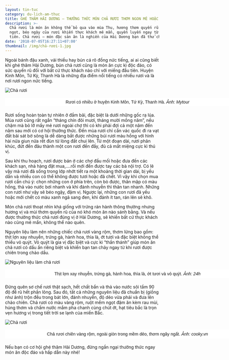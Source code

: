 ```yaml
---
layout: tin-tuc
category: du-lich-am-thuc
title: GHÉ THĂM HẢI DƯƠNG – THƯỞNG THỨC MÓN CHẢ RƯƠI THƠM NGON MÊ HOẶC
description: >-
  Chả rươi là món ăn không thể bỏ qua vào mùa Thu, hương thơm quyến rũ cùng vị
  ngọt, béo ngậy của rươi khiến thực khách mê mẩn, quyến luyến ngay từ miếng đầu
  tiên. Chả rươi – món đặc sản ăn là nghiền của Hải Dương bạn đã thử chưa?
date: '2018-07-05T16:27:11+07:00'
thumbnail: /img/chả-rươi-1.jpg
---
```

Ngoài bánh đậu xanh, vải thiều hay bún cá rô đồng nức tiếng, ai ai cũng biết khi ghé thăm Hải Dương, bún chả rươi cũng là món ăn cực kì độc đáo, có sức quyến rũ đối với bất cứ thực khách nào chỉ với miếng đầu tiên. Huyện Kinh Môn, Tứ Kỳ, Thanh Hà là những địa điểm nổi tiếng có nhiều rươi và là nơi rươi ngon nức tiếng.

![Chả rươi](/img/chả-rươi-2.jpg)

<p style="box-sizing: border-box; margin-top: 16px; margin-bottom: 20px; padding: 5px 20px; border: 1px dashed rgb(255, 255, 255); width: 800px; background: none 0px 0px repeat scroll rgb(255, 255, 255); text-align: center;"><span style="font-size:14px;"><span style="font-family:arial,helvetica,sans-serif;">Rươi c&oacute; nhiều ở huyện Kinh M&ocirc;n, Tứ Kỳ, Thanh H&agrave;. <em>Ảnh: Mytour</em></span></span></p>

Rươi sống hoàn toàn tự nhiên ở đầm bãi, đặc biệt là dưới  những gốc rạ lúa. Mùa rươi cũng rất ngắn “tháng chín đôi mươi, tháng mười mồng năm”, nếu chậm mà bỏ lỡ mấy mẻ rươi ngoài chợ thì có khi phải đợi cả một năm đến năm sau mới có cơ hội thưởng thức. Đến mùa rươi chỉ cần vác quốc đi ra vạt đất bãi sát bờ sông là dễ dàng bắt được những búi rươi màu hồng với hình hài nửa giun nửa rết đùn từ lòng đất chui lên. Từ một đoạn dài, rươi phân khúc, đứt đến đâu thành một con rươi đến đấy, đủ cả mắt miệng cực kì thú vị.

Sau khi thu hoạch, rươi được bán ở các chợ đầu mối hoặc đưa đến các khách sạn, nhà hàng đặt mua,....rồi mới đến được tay các bà nội trợ. Có lẽ vậy mà rươi đã sống trong lớp nhớt tiết ra một khoảng thời gian dài, bị yếu dần và nhiều con có thể không được tươi hoặc đã chết. Vì vậy khi chọn mua rươi cần chú ý: chọn những con ở phía trên, còn bò được, thân mập có màu hồng, thả vào nước bơi nhanh và khi đánh nhuyễn thì thân tan nhanh. Những con rươi như vậy sẽ béo ngậy, đậm vị. Ngược lại, những con rươi đã yếu hoặc mới chết có màu xanh ngả sang đen, khi đánh ít tan, rán lên sẽ khô.

Món chả rươi thoạt nhìn khá giống với trứng rán hành thông thường nhưng hương vị và mùi thơm quyến rũ của nó khó món ăn nào sánh bằng. Và nếu được thưởng thức chả rươi đúng vị ở Hải Dương, sẽ khiến bất cứ thực khách nào cũng mê mẩn, không thể nào quên.

Nguyên liệu làm nên những chiếc chả rươi vàng rộm, thơm lừng bao gồm: thịt lợn xay nhuyễn, trứng gà, hành hoa, thìa là, ớt tươi và đặc biệt không thể thiếu vỏ quýt. Vỏ quýt là gia vị đặc biệt và cực kì “thần thánh” giúp món ăn chả rươi có dấu ấn riêng biệt và khiến bạn tan chảy ngay từ khi rươi được chiên trong chảo dầu.

![Nguyên liệu làm chả rươi](/img/nguyên-liệu-chả-rươi.jpg)

<p style="box-sizing: border-box; margin-top: 16px; margin-bottom: 20px; padding: 5px 20px; border: 1px dashed rgb(255, 255, 255); width: 800px; background: none 0px 0px repeat scroll rgb(255, 255, 255); text-align: center;"><span style="font-family:arial,helvetica,sans-serif;"><span style="font-size:14px;">Thịt lợn xay nhuyễn, trứng g&agrave;, h&agrave;nh hoa, th&igrave;a l&agrave;, ớt tươi v&agrave;&nbsp;vỏ qu&yacute;t. <em>Ảnh: 24h</em></span></span></p>

Đừng quên sơ chế rươi thật sạch, hết chất bẩn và thả vào nước sôi tầm 90 độ để rũ hết phần lông. Sau đó, tất cả những nguyên liệu đã chuẩn bị (giống như ảnh) trộn đều trong bát lớn, đánh nhuyễn, độ dẻo vừa phải và đưa lên chảo chiên. Chả rươi có màu vàng rộm, ruột mềm ngọt đậm ăn kèm rau mùi, húng thơm và chấm nước mắm pha chanh cùng chút ớt, hạt tiêu bắc là trọn vẹn hương vị trong tiết trời se lạnh của miền Bắc.

![Chả rươi](/img/rán-chả-rươi.jpg)

<p style="box-sizing: border-box; margin-top: 16px; margin-bottom: 20px; padding: 5px 20px; border: 1px dashed rgb(255, 255, 255); width: 800px; background: none 0px 0px repeat scroll rgb(255, 255, 255); text-align: center;"><span style="font-family:arial,helvetica,sans-serif;"><span style="font-size:14px;">Chả rươi chi&ecirc;n v&agrave;ng rộm, ngo&agrave;i gi&ograve;n trong mềm dẻo, thơm ng&acirc;y ngất. <em>Ảnh: cooky.vn</em></span></span></p>

Nếu bạn có cơ hội ghé thăm Hải Dương, đừng ngần ngại thưởng thức ngay món ăn độc đáo và hấp dẫn này nhé!
